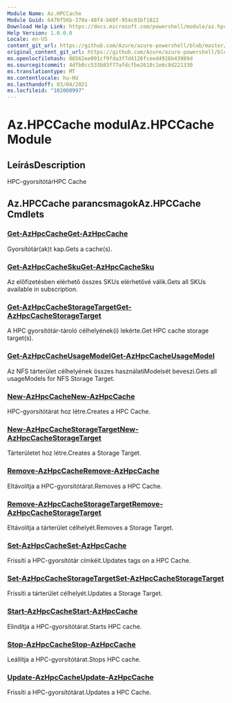 ```yaml
---
Module Name: Az.HPCCache
Module Guid: 6470f56b-378e-48f4-b60f-954c01bf1822
Download Help Link: https://docs.microsoft.com/powershell/module/az.hpccache
Help Version: 1.0.0.0
Locale: en-US
content_git_url: https://github.com/Azure/azure-powershell/blob/master/src/HPCCache/HPCCache/help/Az.HPCCache.md
original_content_git_url: https://github.com/Azure/azure-powershell/blob/master/src/HPCCache/HPCCache/help/Az.HPCCache.md
ms.openlocfilehash: 08562ee091cf9fda3f7d4126fceed4926b43989d
ms.sourcegitcommit: 4dfb0cc533b83f77afdcfbe2618c1e6c8d221330
ms.translationtype: MT
ms.contentlocale: hu-HU
ms.lasthandoff: 03/04/2021
ms.locfileid: "102008997"
---
```

# <span data-ttu-id="c41ef-101">Az.HPCCache modul</span><span class="sxs-lookup"><span data-stu-id="c41ef-101">Az.HPCCache Module</span></span>
## <span data-ttu-id="c41ef-102">Leírás</span><span class="sxs-lookup"><span data-stu-id="c41ef-102">Description</span></span>
<span data-ttu-id="c41ef-103">HPC-gyorsítótár</span><span class="sxs-lookup"><span data-stu-id="c41ef-103">HPC Cache</span></span>

## <span data-ttu-id="c41ef-104">Az.HPCCache parancsmagok</span><span class="sxs-lookup"><span data-stu-id="c41ef-104">Az.HPCCache Cmdlets</span></span>
### [<span data-ttu-id="c41ef-105">Get-AzHpcCache</span><span class="sxs-lookup"><span data-stu-id="c41ef-105">Get-AzHpcCache</span></span>](Get-AzHpcCache.md)
<span data-ttu-id="c41ef-106">Gyorsítótár(ak)t kap.</span><span class="sxs-lookup"><span data-stu-id="c41ef-106">Gets a cache(s).</span></span>

### [<span data-ttu-id="c41ef-107">Get-AzHpcCacheSku</span><span class="sxs-lookup"><span data-stu-id="c41ef-107">Get-AzHpcCacheSku</span></span>](Get-AzHpcCacheSku.md)
<span data-ttu-id="c41ef-108">Az előfizetésben elérhető összes SKUs elérhetővé válik.</span><span class="sxs-lookup"><span data-stu-id="c41ef-108">Gets all SKUs available in subscription.</span></span>

### [<span data-ttu-id="c41ef-109">Get-AzHpcCacheStorageTarget</span><span class="sxs-lookup"><span data-stu-id="c41ef-109">Get-AzHpcCacheStorageTarget</span></span>](Get-AzHpcCacheStorageTarget.md)
<span data-ttu-id="c41ef-110">A HPC gyorsítótár-tároló célhelyének(i) lekérte.</span><span class="sxs-lookup"><span data-stu-id="c41ef-110">Get HPC cache storage target(s).</span></span>

### [<span data-ttu-id="c41ef-111">Get-AzHpcCacheUsageModel</span><span class="sxs-lookup"><span data-stu-id="c41ef-111">Get-AzHpcCacheUsageModel</span></span>](Get-AzHpcCacheUsageModel.md)
<span data-ttu-id="c41ef-112">Az NFS tárterület célhelyének összes használatiModelsét beveszi.</span><span class="sxs-lookup"><span data-stu-id="c41ef-112">Gets all usageModels for NFS Storage Target.</span></span>

### [<span data-ttu-id="c41ef-113">New-AzHpcCache</span><span class="sxs-lookup"><span data-stu-id="c41ef-113">New-AzHpcCache</span></span>](New-AzHpcCache.md)
<span data-ttu-id="c41ef-114">HPC-gyorsítótárat hoz létre.</span><span class="sxs-lookup"><span data-stu-id="c41ef-114">Creates a HPC Cache.</span></span>

### [<span data-ttu-id="c41ef-115">New-AzHpcCacheStorageTarget</span><span class="sxs-lookup"><span data-stu-id="c41ef-115">New-AzHpcCacheStorageTarget</span></span>](New-AzHpcCacheStorageTarget.md)
<span data-ttu-id="c41ef-116">Tárterületet hoz létre.</span><span class="sxs-lookup"><span data-stu-id="c41ef-116">Creates a Storage Target.</span></span>

### [<span data-ttu-id="c41ef-117">Remove-AzHpcCache</span><span class="sxs-lookup"><span data-stu-id="c41ef-117">Remove-AzHpcCache</span></span>](Remove-AzHpcCache.md)
<span data-ttu-id="c41ef-118">Eltávolítja a HPC-gyorsítótárat.</span><span class="sxs-lookup"><span data-stu-id="c41ef-118">Removes a HPC Cache.</span></span>

### [<span data-ttu-id="c41ef-119">Remove-AzHpcCacheStorageTarget</span><span class="sxs-lookup"><span data-stu-id="c41ef-119">Remove-AzHpcCacheStorageTarget</span></span>](Remove-AzHpcCacheStorageTarget.md)
<span data-ttu-id="c41ef-120">Eltávolítja a tárterület célhelyét.</span><span class="sxs-lookup"><span data-stu-id="c41ef-120">Removes a Storage Target.</span></span>

### [<span data-ttu-id="c41ef-121">Set-AzHpcCache</span><span class="sxs-lookup"><span data-stu-id="c41ef-121">Set-AzHpcCache</span></span>](Set-AzHpcCache.md)
<span data-ttu-id="c41ef-122">Frissíti a HPC-gyorsítótár címkéit.</span><span class="sxs-lookup"><span data-stu-id="c41ef-122">Updates tags on a HPC Cache.</span></span>

### [<span data-ttu-id="c41ef-123">Set-AzHpcCacheStorageTarget</span><span class="sxs-lookup"><span data-stu-id="c41ef-123">Set-AzHpcCacheStorageTarget</span></span>](Set-AzHpcCacheStorageTarget.md)
<span data-ttu-id="c41ef-124">Frissíti a tárterület célhelyét.</span><span class="sxs-lookup"><span data-stu-id="c41ef-124">Updates a Storage Target.</span></span>

### [<span data-ttu-id="c41ef-125">Start-AzHpcCache</span><span class="sxs-lookup"><span data-stu-id="c41ef-125">Start-AzHpcCache</span></span>](Start-AzHpcCache.md)
<span data-ttu-id="c41ef-126">Elindítja a HPC-gyorsítótárat.</span><span class="sxs-lookup"><span data-stu-id="c41ef-126">Starts HPC cache.</span></span>

### [<span data-ttu-id="c41ef-127">Stop-AzHpcCache</span><span class="sxs-lookup"><span data-stu-id="c41ef-127">Stop-AzHpcCache</span></span>](Stop-AzHpcCache.md)
<span data-ttu-id="c41ef-128">Leállítja a HPC-gyorsítótárat.</span><span class="sxs-lookup"><span data-stu-id="c41ef-128">Stops HPC cache.</span></span>

### [<span data-ttu-id="c41ef-129">Update-AzHpcCache</span><span class="sxs-lookup"><span data-stu-id="c41ef-129">Update-AzHpcCache</span></span>](Update-AzHpcCache.md)
<span data-ttu-id="c41ef-130">Frissíti a HPC-gyorsítótárat.</span><span class="sxs-lookup"><span data-stu-id="c41ef-130">Updates a HPC Cache.</span></span>

